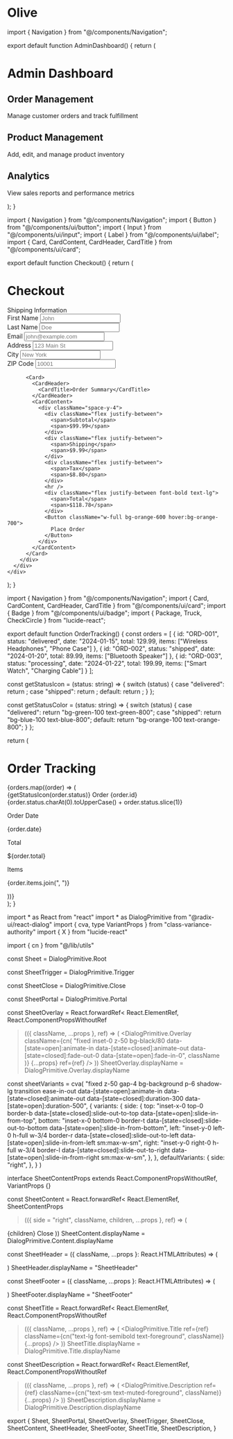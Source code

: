 # Olive
import { Navigation } from "@/components/Navigation";

export default function AdminDashboard() {
  return (
    <div className="min-h-screen bg-gray-50">
      <Navigation />
      <div className="container mx-auto px-4 py-8">
        <h1 className="text-3xl font-bold text-gray-800 mb-8">Admin Dashboard</h1>
        <div className="grid grid-cols-1 md:grid-cols-2 lg:grid-cols-3 gap-6">
          <div className="bg-white rounded-lg shadow p-6">
            <h2 className="text-xl font-semibold mb-4">Order Management</h2>
            <p className="text-gray-600">Manage customer orders and track fulfillment</p>
          </div>
          <div className="bg-white rounded-lg shadow p-6">
            <h2 className="text-xl font-semibold mb-4">Product Management</h2>
            <p className="text-gray-600">Add, edit, and manage product inventory</p>
          </div>
          <div className="bg-white rounded-lg shadow p-6">
            <h2 className="text-xl font-semibold mb-4">Analytics</h2>
            <p className="text-gray-600">View sales reports and performance metrics</p>
          </div>
        </div>
      </div>
    </div>
  );
}

import { Navigation } from "@/components/Navigation";
import { Button } from "@/components/ui/button";
import { Input } from "@/components/ui/input";
import { Label } from "@/components/ui/label";
import { Card, CardContent, CardHeader, CardTitle } from "@/components/ui/card";

export default function Checkout() {
  return (
    <div className="min-h-screen bg-gray-50">
      <Navigation />
      <div className="container mx-auto px-4 py-8">
        <h1 className="text-3xl font-bold text-gray-800 mb-8">Checkout</h1>
        <div className="grid grid-cols-1 lg:grid-cols-2 gap-8">
          <Card>
            <CardHeader>
              <CardTitle>Shipping Information</CardTitle>
            </CardHeader>
            <CardContent className="space-y-4">
              <div className="grid grid-cols-2 gap-4">
                <div>
                  <Label htmlFor="firstName">First Name</Label>
                  <Input id="firstName" placeholder="John" />
                </div>
                <div>
                  <Label htmlFor="lastName">Last Name</Label>
                  <Input id="lastName" placeholder="Doe" />
                </div>
              </div>
              <div>
                <Label htmlFor="email">Email</Label>
                <Input id="email" type="email" placeholder="john@example.com" />
              </div>
              <div>
                <Label htmlFor="address">Address</Label>
                <Input id="address" placeholder="123 Main St" />
              </div>
              <div className="grid grid-cols-2 gap-4">
                <div>
                  <Label htmlFor="city">City</Label>
                  <Input id="city" placeholder="New York" />
                </div>
                <div>
                  <Label htmlFor="zipCode">ZIP Code</Label>
                  <Input id="zipCode" placeholder="10001" />
                </div>
              </div>
            </CardContent>
          </Card>
          
          <Card>
            <CardHeader>
              <CardTitle>Order Summary</CardTitle>
            </CardHeader>
            <CardContent>
              <div className="space-y-4">
                <div className="flex justify-between">
                  <span>Subtotal</span>
                  <span>$99.99</span>
                </div>
                <div className="flex justify-between">
                  <span>Shipping</span>
                  <span>$9.99</span>
                </div>
                <div className="flex justify-between">
                  <span>Tax</span>
                  <span>$8.80</span>
                </div>
                <hr />
                <div className="flex justify-between font-bold text-lg">
                  <span>Total</span>
                  <span>$118.78</span>
                </div>
                <Button className="w-full bg-orange-600 hover:bg-orange-700">
                  Place Order
                </Button>
              </div>
            </CardContent>
          </Card>
        </div>
      </div>
    </div>
  );
}

import { Navigation } from "@/components/Navigation";
import { Card, CardContent, CardHeader, CardTitle } from "@/components/ui/card";
import { Badge } from "@/components/ui/badge";
import { Package, Truck, CheckCircle } from "lucide-react";

export default function OrderTracking() {
  const orders = [
    {
      id: "ORD-001",
      status: "delivered",
      date: "2024-01-15",
      total: 129.99,
      items: ["Wireless Headphones", "Phone Case"]
    },
    {
      id: "ORD-002", 
      status: "shipped",
      date: "2024-01-20",
      total: 89.99,
      items: ["Bluetooth Speaker"]
    },
    {
      id: "ORD-003",
      status: "processing",
      date: "2024-01-22",
      total: 199.99,
      items: ["Smart Watch", "Charging Cable"]
    }
  ];

  const getStatusIcon = (status: string) => {
    switch (status) {
      case "delivered":
        return <CheckCircle className="h-5 w-5 text-green-600" />;
      case "shipped":
        return <Truck className="h-5 w-5 text-blue-600" />;
      default:
        return <Package className="h-5 w-5 text-orange-600" />;
    }
  };

  const getStatusColor = (status: string) => {
    switch (status) {
      case "delivered":
        return "bg-green-100 text-green-800";
      case "shipped":
        return "bg-blue-100 text-blue-800";
      default:
        return "bg-orange-100 text-orange-800";
    }
  };

  return (
    <div className="min-h-screen bg-gray-50">
      <Navigation />
      <div className="container mx-auto px-4 py-8">
        <h1 className="text-3xl font-bold text-gray-800 mb-8">Order Tracking</h1>
        <div className="space-y-6">
          {orders.map((order) => (
            <Card key={order.id}>
              <CardHeader>
                <div className="flex justify-between items-center">
                  <CardTitle className="flex items-center gap-2">
                    {getStatusIcon(order.status)}
                    Order {order.id}
                  </CardTitle>
                  <Badge className={getStatusColor(order.status)}>
                    {order.status.charAt(0).toUpperCase() + order.status.slice(1)}
                  </Badge>
                </div>
              </CardHeader>
              <CardContent>
                <div className="grid grid-cols-1 md:grid-cols-3 gap-4">
                  <div>
                    <p className="text-sm text-gray-600">Order Date</p>
                    <p className="font-medium">{order.date}</p>
                  </div>
                  <div>
                    <p className="text-sm text-gray-600">Total</p>
                    <p className="font-medium">${order.total}</p>
                  </div>
                  <div>
                    <p className="text-sm text-gray-600">Items</p>
                    <p className="font-medium">{order.items.join(", ")}</p>
                  </div>
                </div>
              </CardContent>
            </Card>
          ))}
        </div>
      </div>
    </div>
  );
}

import * as React from "react"
import * as DialogPrimitive from "@radix-ui/react-dialog"
import { cva, type VariantProps } from "class-variance-authority"
import { X } from "lucide-react"

import { cn } from "@/lib/utils"

const Sheet = DialogPrimitive.Root

const SheetTrigger = DialogPrimitive.Trigger

const SheetClose = DialogPrimitive.Close

const SheetPortal = DialogPrimitive.Portal

const SheetOverlay = React.forwardRef<
  React.ElementRef<typeof DialogPrimitive.Overlay>,
  React.ComponentPropsWithoutRef<typeof DialogPrimitive.Overlay>
>(({ className, ...props }, ref) => (
  <DialogPrimitive.Overlay
    className={cn(
      "fixed inset-0 z-50 bg-black/80  data-[state=open]:animate-in data-[state=closed]:animate-out data-[state=closed]:fade-out-0 data-[state=open]:fade-in-0",
      className
    )}
    {...props}
    ref={ref}
  />
))
SheetOverlay.displayName = DialogPrimitive.Overlay.displayName

const sheetVariants = cva(
  "fixed z-50 gap-4 bg-background p-6 shadow-lg transition ease-in-out data-[state=open]:animate-in data-[state=closed]:animate-out data-[state=closed]:duration-300 data-[state=open]:duration-500",
  {
    variants: {
      side: {
        top: "inset-x-0 top-0 border-b data-[state=closed]:slide-out-to-top data-[state=open]:slide-in-from-top",
        bottom:
          "inset-x-0 bottom-0 border-t data-[state=closed]:slide-out-to-bottom data-[state=open]:slide-in-from-bottom",
        left: "inset-y-0 left-0 h-full w-3/4 border-r data-[state=closed]:slide-out-to-left data-[state=open]:slide-in-from-left sm:max-w-sm",
        right:
          "inset-y-0 right-0 h-full w-3/4  border-l data-[state=closed]:slide-out-to-right data-[state=open]:slide-in-from-right sm:max-w-sm",
      },
    },
    defaultVariants: {
      side: "right",
    },
  }
)

interface SheetContentProps
  extends React.ComponentPropsWithoutRef<typeof DialogPrimitive.Content>,
    VariantProps<typeof sheetVariants> {}

const SheetContent = React.forwardRef<
  React.ElementRef<typeof DialogPrimitive.Content>,
  SheetContentProps
>(({ side = "right", className, children, ...props }, ref) => (
  <SheetPortal>
    <SheetOverlay />
    <DialogPrimitive.Content
      ref={ref}
      className={cn(sheetVariants({ side }), className)}
      {...props}
    >
      {children}
      <DialogPrimitive.Close className="absolute right-4 top-4 rounded-sm opacity-70 ring-offset-background transition-opacity hover:opacity-100 focus:outline-none focus:ring-2 focus:ring-ring focus:ring-offset-2 disabled:pointer-events-none data-[state=open]:bg-secondary">
        <X className="h-4 w-4" />
        <span className="sr-only">Close</span>
      </DialogPrimitive.Close>
    </DialogPrimitive.Content>
  </SheetPortal>
))
SheetContent.displayName = DialogPrimitive.Content.displayName

const SheetHeader = ({
  className,
  ...props
}: React.HTMLAttributes<HTMLDivElement>) => (
  <div
    className={cn(
      "flex flex-col space-y-2 text-center sm:text-left",
      className
    )}
    {...props}
  />
)
SheetHeader.displayName = "SheetHeader"

const SheetFooter = ({
  className,
  ...props
}: React.HTMLAttributes<HTMLDivElement>) => (
  <div
    className={cn(
      "flex flex-col-reverse sm:flex-row sm:justify-end sm:space-x-2",
      className
    )}
    {...props}
  />
)
SheetFooter.displayName = "SheetFooter"

const SheetTitle = React.forwardRef<
  React.ElementRef<typeof DialogPrimitive.Title>,
  React.ComponentPropsWithoutRef<typeof DialogPrimitive.Title>
>(({ className, ...props }, ref) => (
  <DialogPrimitive.Title
    ref={ref}
    className={cn("text-lg font-semibold text-foreground", className)}
    {...props}
  />
))
SheetTitle.displayName = DialogPrimitive.Title.displayName

const SheetDescription = React.forwardRef<
  React.ElementRef<typeof DialogPrimitive.Description>,
  React.ComponentPropsWithoutRef<typeof DialogPrimitive.Description>
>(({ className, ...props }, ref) => (
  <DialogPrimitive.Description
    ref={ref}
    className={cn("text-sm text-muted-foreground", className)}
    {...props}
  />
))
SheetDescription.displayName = DialogPrimitive.Description.displayName

export {
  Sheet,
  SheetPortal,
  SheetOverlay,
  SheetTrigger,
  SheetClose,
  SheetContent,
  SheetHeader,
  SheetFooter,
  SheetTitle,
  SheetDescription,
}
